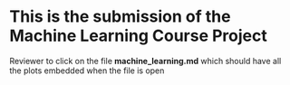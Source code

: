 # This is the submission of the Machine Learning Course Project

Reviewer to click on the file **machine_learning.md** which should have all the plots embedded when the file is open 
